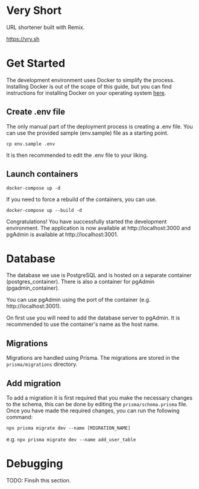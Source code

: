 # Very Short

URL shortener built with Remix.

https://vry.sh

# Get Started

The development environment uses Docker to simplify the process. Installing Docker is out of the scope of this guide, but you can find instructions for installing Docker on your operating system [here](https://docs.docker.com/docker-for-mac/install/).

## Create .env file

The only manual part of the deployment process is creating a .env file. You can use the provided sample (env.sample) file as a starting point.

`cp env.sample .env`

It is then recommended to edit the .env file to your liking.

## Launch containers

`docker-compose up -d`

If you need to force a rebuild of the containers, you can use.

`docker-compose up --build -d`

Congratulations! You have successfully started the development environment. The application is now available at http://localhost:3000 and pgAdmin is available at http://localhost:3001.

# Database

The database we use is PostgreSQL and is hosted on a separate container (postgres_container). There is also a container for pgAdmin (pgadmin_container).

You can use pgAdmin using the port of the container (e.g. http://localhost:3001).

On first use you will need to add the database server to pgAdmin. It is recommended to use the container's name as the host name.

## Migrations

Migrations are handled using Prisma. The migrations are stored in the `prisma/migrations` directory.

## Add migration

To add a migration it is first required that you make the necessary changes to the schema, this can be done by editing the `prisma/schema.prisma` file. Once you have made the required changes, you can run the following command:

`npx prisma migrate dev --name [MIGRATION_NAME]`

e.g. `npx prisma migrate dev --name add_user_table`

# Debugging

TODO: Finsih this section.
